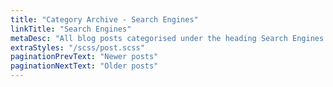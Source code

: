 ```yaml
---
title: "Category Archive - Search Engines"
linkTitle: "Search Engines"
metaDesc: "All blog posts categorised under the heading Search Engines. These are updated on a regular basis so do check back for updates."
extraStyles: "/scss/post.scss"
paginationPrevText: "Newer posts"
paginationNextText: "Older posts"
---
```

